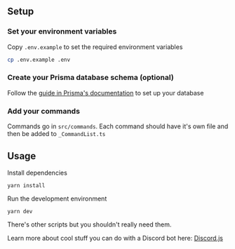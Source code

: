 ## Setup

### Set your environment variables

Copy `.env.example` to set the required environment variables

```sh
cp .env.example .env
```

### Create your Prisma database schema (optional)

Follow the [guide in Prisma's documentation](https://www.prisma.io/docs/getting-started/setup-prisma/start-from-scratch/relational-databases/using-prisma-migrate-typescript-postgres#creating-the-database-schema) to set up your database

### Add your commands

Commands go in `src/commands`. Each command should have it's own file and then be added to `_CommandList.ts`

## Usage

Install dependencies

```
yarn install
```

Run the development environment

```
yarn dev
```

There's other scripts but you shouldn't really need them.

Learn more about cool stuff you can do with a Discord bot here: [Discord.js](https://discordjs.guide/)

